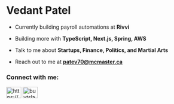 <h1 align="left">Vedant Patel</h1>

- Currently building payroll automations at **Rivvi**

- Building more with **TypeScript, Next.js, Spring, AWS**

- Talk to me about **Startups, Finance, Politics, and Martial Arts**

- Reach out to me at **patev70@mcmaster.ca**



<h3 align="left">Connect with me:</h3>
<p align="left">
<a href="https://www.linkedin.com/in/vedpat/" target="blank"><img align="center" src="https://raw.githubusercontent.com/rahuldkjain/github-profile-readme-generator/master/src/images/icons/Social/linked-in-alt.svg" alt="https://www.linkedin.com/in/vedpat/" height="30" width="40" /></a>
<a href="https://twitter.com/buytslacalls" target="blank"><img align="center" src="https://raw.githubusercontent.com/rahuldkjain/github-profile-readme-generator/master/src/images/icons/Social/twitter.svg" alt="buytslacalls" height="30" width="40" /></a>
</p>







